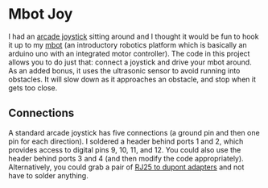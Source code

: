 # Mbot Joy

I had an [arcade joystick][] sitting around and I thought it would be fun to hook it up to my [mbot][] (an introductory robotics platform which is basically an arduino uno with an integrated motor controller). The code in this project allows you to do just that: connect a joystick and drive your mbot around. As an added bonus, it uses the ultrasonic sensor to avoid running into obstacles. It will slow down as it approaches an obstacle, and stop when it gets too close.

## Connections

A standard arcade joystick has five connections (a ground pin and then one pin for each direction).  I soldered a header behind ports 1 and 2, which provides access to digital pins 9, 10, 11, and 12. You could also use the header behind ports 3 and 4 (and then modify the code appropriately).  Alternatively, you could grab a pair of [RJ25 to dupont adapters][] and not have to solder anything.

[arcade joystick]: https://arcadeshock.com/products/seimitsu-ls-32-01-joystick
[mbot]: https://www.makeblock.com/steam-kits/mbot
[rj25 to dupont adapters]: https://store.makeblock.com/rj25-to-dupont-wire-pair
